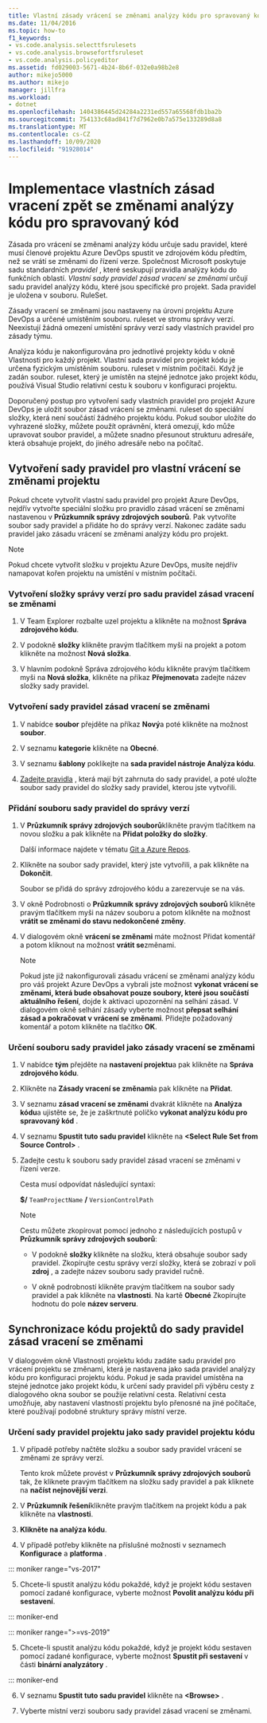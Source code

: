 ```yaml
---
title: Vlastní zásady vrácení se změnami analýzy kódu pro spravovaný kód
ms.date: 11/04/2016
ms.topic: how-to
f1_keywords:
- vs.code.analysis.selecttfsrulesets
- vs.code.analysis.browsefortfsruleset
- vs.code.analysis.policyeditor
ms.assetid: fd029003-5671-4b24-8b6f-032e0a98b2e8
author: mikejo5000
ms.author: mikejo
manager: jillfra
ms.workload:
- dotnet
ms.openlocfilehash: 1404386445d24284a2231ed557a65568fdb1ba2b
ms.sourcegitcommit: 754133c68ad841f7d7962e0b7a575e133289d8a8
ms.translationtype: MT
ms.contentlocale: cs-CZ
ms.lasthandoff: 10/09/2020
ms.locfileid: "91928014"
---
```

# <a name="implement-custom-code-analysis-check-in-policies-for-managed-code"></a>Implementace vlastních zásad vracení zpět se změnami analýzy kódu pro spravovaný kód

Zásada pro vrácení se změnami analýzy kódu určuje sadu pravidel, které musí členové projektu Azure DevOps spustit ve zdrojovém kódu předtím, než se vrátí se změnami do řízení verze. Společnost Microsoft poskytuje sadu standardních *pravidel* , které seskupují pravidla analýzy kódu do funkčních oblastí. *Vlastní sady pravidel zásad vracení se změnami* určují sadu pravidel analýzy kódu, které jsou specifické pro projekt. Sada pravidel je uložena v souboru. RuleSet.

Zásady vracení se změnami jsou nastaveny na úrovni projektu Azure DevOps a určené umístěním souboru. ruleset ve stromu správy verzí. Neexistují žádná omezení umístění správy verzí sady vlastních pravidel pro zásady týmu.

Analýza kódu je nakonfigurována pro jednotlivé projekty kódu v okně Vlastnosti pro každý projekt. Vlastní sada pravidel pro projekt kódu je určena fyzickým umístěním souboru. ruleset v místním počítači. Když je zadán soubor. ruleset, který je umístěn na stejné jednotce jako projekt kódu, používá Visual Studio relativní cestu k souboru v konfiguraci projektu.

Doporučený postup pro vytvoření sady vlastních pravidel pro projekt Azure DevOps je uložit soubor zásad vrácení se změnami. ruleset do speciální složky, která není součástí žádného projektu kódu. Pokud soubor uložíte do vyhrazené složky, můžete použít oprávnění, která omezují, kdo může upravovat soubor pravidel, a můžete snadno přesunout strukturu adresáře, která obsahuje projekt, do jiného adresáře nebo na počítač.

## <a name="create-the-project-custom-check-in-rule-set"></a>Vytvoření sady pravidel pro vlastní vrácení se změnami projektu

Pokud chcete vytvořit vlastní sadu pravidel pro projekt Azure DevOps, nejdřív vytvořte speciální složku pro pravidlo zásad vrácení se změnami nastavenou v **Průzkumník správy zdrojových souborů**. Pak vytvoříte soubor sady pravidel a přidáte ho do správy verzí. Nakonec zadáte sadu pravidel jako zásadu vrácení se změnami analýzy kódu pro projekt.

> [!NOTE]
> Pokud chcete vytvořit složku v projektu Azure DevOps, musíte nejdřív namapovat kořen projektu na umístění v místním počítači.

### <a name="to-create-the-version-control-folder-for-the-check-in-policy-rule-set"></a>Vytvoření složky správy verzí pro sadu pravidel zásad vracení se změnami

1. V Team Explorer rozbalte uzel projektu a klikněte na možnost **Správa zdrojového kódu**.

2. V podokně **složky** klikněte pravým tlačítkem myši na projekt a potom klikněte na možnost **Nová složka**.

3. V hlavním podokně Správa zdrojového kódu klikněte pravým tlačítkem myši na **Nová složka**, klikněte na příkaz **Přejmenovat**a zadejte název složky sady pravidel.

### <a name="to-create-the-check-in-policy-rule-set"></a>Vytvoření sady pravidel zásad vracení se změnami

1. V nabídce **soubor** přejděte na příkaz **Nový**a poté klikněte na možnost **soubor**.

2. V seznamu **kategorie** klikněte na **Obecné**.

3. V seznamu **šablony** poklikejte na **sada pravidel nástroje Analýza kódu**.

4. [Zadejte pravidla](../code-quality/how-to-create-a-custom-rule-set.md) , která mají být zahrnuta do sady pravidel, a poté uložte soubor sady pravidel do složky sady pravidel, kterou jste vytvořili.

### <a name="to-add-the-rule-set-file-to-version-control"></a>Přidání souboru sady pravidel do správy verzí

1. V **Průzkumník správy zdrojových souborů**klikněte pravým tlačítkem na novou složku a pak klikněte na **Přidat položky do složky**.

     Další informace najdete v tématu [Git a Azure Repos](/azure/devops/repos/git/overview?view=vsts&preserve-view=true).

2. Klikněte na soubor sady pravidel, který jste vytvořili, a pak klikněte na **Dokončit**.

     Soubor se přidá do správy zdrojového kódu a zarezervuje se na vás.

3. V okně Podrobnosti o **Průzkumník správy zdrojových souborů** klikněte pravým tlačítkem myši na název souboru a potom klikněte na možnost **vrátit se změnami do stavu nedokončené změny**.

4. V dialogovém okně **vrácení se změnami** máte možnost Přidat komentář a potom kliknout na možnost **vrátit se**změnami.

    > [!NOTE]
    > Pokud jste již nakonfigurovali zásadu vrácení se změnami analýzy kódu pro váš projekt Azure DevOps a vybrali jste možnost **vykonat vrácení se změnami, která bude obsahovat pouze soubory, které jsou součástí aktuálního řešení**, dojde k aktivaci upozornění na selhání zásad. V dialogovém okně selhání zásady vyberte možnost **přepsat selhání zásad a pokračovat v vrácení se změnami**. Přidejte požadovaný komentář a potom klikněte na tlačítko **OK**.

### <a name="to-specify-the-rule-set-file-as-the-check-in-policy"></a>Určení souboru sady pravidel jako zásady vracení se změnami

1. V nabídce **tým** přejděte na **nastavení projektu**a pak klikněte na **Správa zdrojového kódu**.

2. Klikněte na **Zásady vracení se změnami**a pak klikněte na **Přidat**.

3. V seznamu **zásad vracení se změnami** dvakrát klikněte na **Analýza kódu**a ujistěte se, že je zaškrtnuté políčko **vykonat analýzu kódu pro spravovaný kód** .

4. V seznamu **Spustit tuto sadu pravidel** klikněte na **\<Select Rule Set from Source Control>** .

5. Zadejte cestu k souboru sady pravidel zásad vracení se změnami v řízení verze.

     Cesta musí odpovídat následující syntaxi:

     **$/** `TeamProjectName` **/** `VersionControlPath`

    > [!NOTE]
    > Cestu můžete zkopírovat pomocí jednoho z následujících postupů v **Průzkumník správy zdrojových souborů**:

    - V podokně **složky** klikněte na složku, která obsahuje soubor sady pravidel. Zkopírujte cestu správy verzí složky, která se zobrazí v poli **zdroj** , a zadejte název souboru sady pravidel ručně.

    - V okně podrobností klikněte pravým tlačítkem na soubor sady pravidel a pak klikněte na **vlastnosti**. Na kartě **Obecné** Zkopírujte hodnotu do pole **název serveru**.

## <a name="synchronize-code-projects-to-the-check-in-policy-rule-set"></a>Synchronizace kódu projektů do sady pravidel zásad vracení se změnami

V dialogovém okně Vlastnosti projektu kódu zadáte sadu pravidel pro vrácení projektu se změnami, která je nastavena jako sada pravidel analýzy kódu pro konfiguraci projektu kódu. Pokud je sada pravidel umístěna na stejné jednotce jako projekt kódu, k určení sady pravidel při výběru cesty z dialogového okna soubor se použije relativní cesta. Relativní cesta umožňuje, aby nastavení vlastností projektu bylo přenosné na jiné počítače, které používají podobné struktury správy místní verze.

### <a name="to-specify-a-project-rule-set-as-the-rule-set-of-a-code-project"></a>Určení sady pravidel projektu jako sady pravidel projektu kódu

1. V případě potřeby načtěte složku a soubor sady pravidel vrácení se změnami ze správy verzí.

   Tento krok můžete provést v **Průzkumník správy zdrojových souborů** tak, že kliknete pravým tlačítkem na složku sady pravidel a pak kliknete na **načíst nejnovější verzi**.

2. V **Průzkumník řešení**klikněte pravým tlačítkem na projekt kódu a pak klikněte na **vlastnosti**.

3. **Klikněte na analýza kódu**.

4. V případě potřeby klikněte na příslušné možnosti v seznamech **Konfigurace** a **platforma** .

::: moniker range="vs-2017"

5. Chcete-li spustit analýzu kódu pokaždé, když je projekt kódu sestaven pomocí zadané konfigurace, vyberte možnost **Povolit analýzu kódu při sestavení**.

::: moniker-end

::: moniker range=">=vs-2019"

5. Chcete-li spustit analýzu kódu pokaždé, když je projekt kódu sestaven pomocí zadané konfigurace, vyberte možnost **Spustit při sestavení** v části **binární analyzátory** .

::: moniker-end

6. V seznamu **Spustit tuto sadu pravidel** klikněte na **\<Browse>** .

8. Vyberte místní verzi souboru sady pravidel zásad vracení se změnami.
